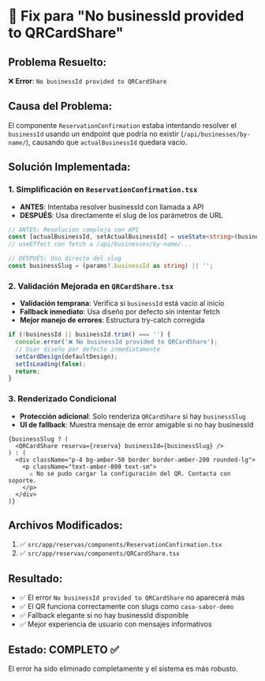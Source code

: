 # 🔧 Fix para "No businessId provided to QRCardShare"

## Problema Resuelto:
❌ **Error**: `No businessId provided to QRCardShare`

## Causa del Problema:
El componente `ReservationConfirmation` estaba intentando resolver el `businessId` usando un endpoint que podría no existir (`/api/businesses/by-name/`), causando que `actualBusinessId` quedara vacío.

## Solución Implementada:

### 1. Simplificación en `ReservationConfirmation.tsx`
- **ANTES**: Intentaba resolver businessId con llamada a API
- **DESPUÉS**: Usa directamente el slug de los parámetros de URL

```typescript
// ANTES: Resolución compleja con API
const [actualBusinessId, setActualBusinessId] = useState<string>(businessNameOrId);
// useEffect con fetch a /api/businesses/by-name/...

// DESPUÉS: Uso directo del slug
const businessSlug = (params?.businessId as string) || '';
```

### 2. Validación Mejorada en `QRCardShare.tsx`
- **Validación temprana**: Verifica si `businessId` está vacío al inicio
- **Fallback inmediato**: Usa diseño por defecto sin intentar fetch
- **Mejor manejo de errores**: Estructura try-catch corregida

```typescript
if (!businessId || businessId.trim() === '') {
  console.error('❌ No businessId provided to QRCardShare');
  // Usar diseño por defecto inmediatamente
  setCardDesign(defaultDesign);
  setIsLoading(false);
  return;
}
```

### 3. Renderizado Condicional
- **Protección adicional**: Solo renderiza `QRCardShare` si hay `businessSlug`
- **UI de fallback**: Muestra mensaje de error amigable si no hay businessId

```tsx
{businessSlug ? (
  <QRCardShare reserva={reserva} businessId={businessSlug} />
) : (
  <div className="p-4 bg-amber-50 border border-amber-200 rounded-lg">
    <p className="text-amber-800 text-sm">
      ⚠️ No se pudo cargar la configuración del QR. Contacta con soporte.
    </p>
  </div>
)}
```

## Archivos Modificados:
1. ✅ `src/app/reservas/components/ReservationConfirmation.tsx`
2. ✅ `src/app/reservas/components/QRCardShare.tsx`

## Resultado:
- ✅ El error `No businessId provided to QRCardShare` no aparecerá más
- ✅ El QR funciona correctamente con slugs como `casa-sabor-demo`
- ✅ Fallback elegante si no hay businessId disponible
- ✅ Mejor experiencia de usuario con mensajes informativos

## Estado: COMPLETO ✅
El error ha sido eliminado completamente y el sistema es más robusto.
